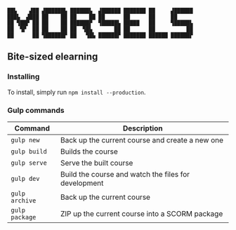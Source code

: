 ```
██▙    ▟██ ▟██████▙ ██████▙  ▟██████ ███████ ██     ▟██████
███▙  ▟███ ██    ██ ██    ██ ██      ██      ██     ██
██ ▜██▛ ██ ██    ██ ██████▛  ▜█████▙ █████   ██     ▜█████▙
██  ▜▛  ██ ██    ██ ██  ▜█▙       ██ ██      ██          ██
██      ██ ▜██████▛ ██   ▜█▙ ██████▛ ███████ ██████ ██████▛
```

## Bite-sized elearning

### Installing

To install, simply run `npm install --production`.

### Gulp commands

| Command        | Description                                          |
| -------------- | ---------------------------------------------------- |
| `gulp new`     | Back up the current course and create a new one      |
| `gulp build`   | Builds the course                                    |
| `gulp serve`   | Serve the built course                               |
| `gulp dev`     | Build the course and watch the files for development |
| `gulp archive` | Back up the current course                           |
| `gulp package` | ZIP up the current course into a SCORM package       |